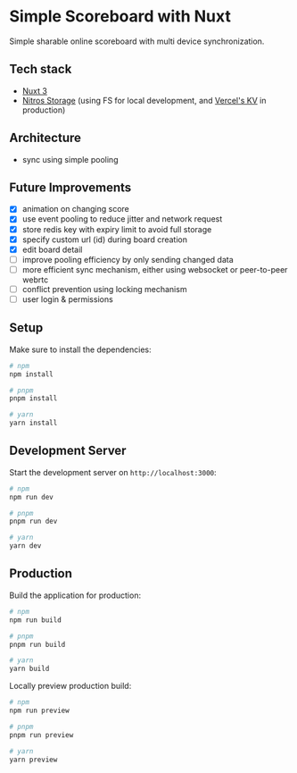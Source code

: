 # Simple Scoreboard with Nuxt

Simple sharable online scoreboard with multi device synchronization.

## Tech stack
- [Nuxt 3](https://nuxt.com/docs/getting-started/introduction)
- [Nitros Storage](https://nitro.unjs.io/guide/storage#development-storage) (using FS for local development, and [Vercel's KV](https://unstorage.unjs.io/drivers/vercel-kv) in production)

## Architecture
- sync using simple pooling

## Future Improvements
- [x] animation on changing score
- [x] use event pooling to reduce jitter and network request
- [x] store redis key with expiry limit to avoid full storage
- [x] specify custom url (id) during board creation
- [x] edit board detail
- [ ] improve pooling efficiency by only sending changed data
- [ ] more efficient sync mechanism, either using websocket or peer-to-peer webrtc
- [ ] conflict prevention using locking mechanism
- [ ] user login & permissions

## Setup

Make sure to install the dependencies:

```bash
# npm
npm install

# pnpm
pnpm install

# yarn
yarn install
```

## Development Server

Start the development server on `http://localhost:3000`:

```bash
# npm
npm run dev

# pnpm
pnpm run dev

# yarn
yarn dev
```

## Production

Build the application for production:

```bash
# npm
npm run build

# pnpm
pnpm run build

# yarn
yarn build
```

Locally preview production build:

```bash
# npm
npm run preview

# pnpm
pnpm run preview

# yarn
yarn preview
```

